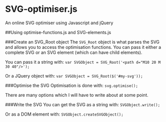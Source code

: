 SVG-optimiser.js
================

An online SVG optimiser using Javascript and jQuery

##Using optimise-functions.js and SVG-elements.js

###Create an SVG_Root object
The `SVG_Root` object is what parses the SVG and allows you to access the optimisation functions. You can pass it either a complete SVG or an SVG element (which can have child elements).

You can pass it a string with: 
`var SVGObject = SVG_Root('<path d="M10 20 M 30 40"/>');`

Or a JQuery object with: 
`var SVGObject = SVG_Root($('#my-svg'));`

###Optimise the SVG
Optimisation is done with: `svg.optimise();`

There are many options which I will have to write about at some point.

###Write the SVG
You can get the SVG as a string with:
`SVGObject.write();`

Or as a DOM element with:
`SVGObject.createSVGObject();`
